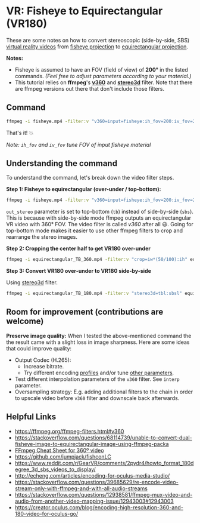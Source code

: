 # VR: Fisheye to Equirectangular (VR180)

These are some notes on how to convert stereoscopic (side-by-side, SBS) [virtual reality videos](https://en.wikipedia.org/wiki/360-degree_video) from [fisheye projection](https://en.wikipedia.org/wiki/Fisheye_lens) to [equirectangular projection](https://en.wikipedia.org/wiki/Equirectangular_projection).

**Notes:**

- Fisheye is assumed to have an FOV (field of view) of **200°** in the listed commands. *(Feel free to adjust parameters according to your material.)*
- This tutorial relies on __ffmpeg__'s __[v360](https://ffmpeg.org/ffmpeg-filters.html#v360)__ and __[stereo3d](https://ffmpeg.org/ffmpeg-filters.html#stereo3d)__ filter. Note that there are ffmpeg versions out there that don't include those filters.

## Command

```sh
ffmpeg -i fisheye.mp4 -filter:v "v360=input=fisheye:ih_fov=200:iv_fov=200:output=equirect:in_stereo=sbs:out_stereo=tb,crop=iw*(1/2):ih,stereo3d=tbl:sbsl" -map 0 -c copy -c:v libx265 -crf 18 -pix_fmt yuv420p equirectangular_LR_180.mp4
```

That's it! :boom:

*Note: `ih_fov` and `iv_fov` tune FOV of input fisheye material*

## Understanding the command

To understand the command, let's break down  the video filter steps.


**Step 1: Fisheye to equirectangular (over-under / top-bottom):**

```sh
ffmpeg -i fisheye.mp4 -filter:v "v360=input=fisheye:ih_fov=200:iv_fov=200:output=equirect:in_stereo=sbs:out_stereo=tb" equirectangular_TB_360.mp4
```

`out_stereo` parameter is set to top-bottom (`tb`) instead of side-by-side (`sbs`). This is because with side-by-side mode ffmpeg outputs an equirectangular VR video with 360° FOV. The video filter is called *v360* after all :smiley:. Going for top-bottom mode makes it easier to use other ffmpeg filters to crop and rearrange the stereo images.

**Step 2: Cropping the center half to get VR180 over-under**

```sh
ffmpeg -i equirectangular_TB_360.mp4 -filter:v "crop=iw*(50/100):ih" equirectangular_TB_180.mp4
```

**Step 3: Convert VR180 over-under to VR180 side-by-side**

Using [stereo3d](https://ffmpeg.org/ffmpeg-filters.html#stereo3d) filter.

```sh
ffmpeg -i equirectangular_TB_180.mp4 -filter:v "stereo3d=tbl:sbsl" equirectangular_LR_180.mp4
```

## Room for improvement (contributions are welcome)

**Preserve image quality:** When I tested the above-mentioned command the the result came with a slight loss in image sharpness. Here are some ideas that could improve quality:

- Output Codec (H.265):
    - Increase bitrate.
    - Try different encoding [profiles](https://x265.readthedocs.io/en/master/cli.html#profile-level-tier) and/or tune [other parameters](https://x265.readthedocs.io/en/master/cli.html).
- Test different interpolation parameters of the `v360` filter. See `interp` parameter.
- Oversampling strategy: E.g. adding additional filters to the chain in order to upscale video before `v360` filter and downscale back afterwards. 


## Helpful Links

- https://ffmpeg.org/ffmpeg-filters.html#v360
- https://stackoverflow.com/questions/68114739/unable-to-convert-dual-fisheye-image-to-equirectangular-image-using-ffmpeg-packa
- [FFmpeg Cheat Sheet for 360º video](https://gist.github.com/nickkraakman/e351f3c917ab1991b7c9339e10578049)
- https://github.com/jumpjack/fishconLC
- https://www.reddit.com/r/GearVR/comments/2pydr4/howto_format_180degree_3d_sbs_videos_to_display/
- http://echeng.com/articles/encoding-for-oculus-media-studio/
- https://stackoverflow.com/questions/39685629/re-encode-video-stream-only-with-ffmpeg-and-with-all-audio-streams
- https://stackoverflow.com/questions/12938581/ffmpeg-mux-video-and-audio-from-another-video-mapping-issue/12943003#12943003
- https://creator.oculus.com/blog/encoding-high-resolution-360-and-180-video-for-oculus-go/
